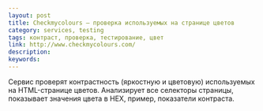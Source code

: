 ```yaml
---
layout: post
title: Checkmycolours — проверка используемых на странице цветов
category: services, testing
tags: контраст, проверка, тестирование, цвет
link: http://www.checkmycolours.com/
description:
keywords:
---
```


<p>Сервис проверят контрастность (яркостную и цветовую) используемых на HTML-странице цветов. Анализирует все селекторы страницы, показывает значения цвета в HEX, пример, показатели контраста.</p>
